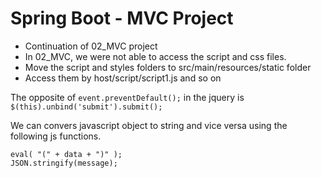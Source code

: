 # Spring Boot - MVC Project

* Continuation of 02_MVC project
* In 02_MVC, we were not able to access the script and css files.
* Move the script and styles folders to src/main/resources/static folder
* Access them by host/script/script1.js and so on

The opposite of ```event.preventDefault();``` in the jquery is ``` $(this).unbind('submit').submit(); ```

We can convers javascript object to string and vice versa using the following js functions.

```
eval( "(" + data + ")" );
JSON.stringify(message);
```

	